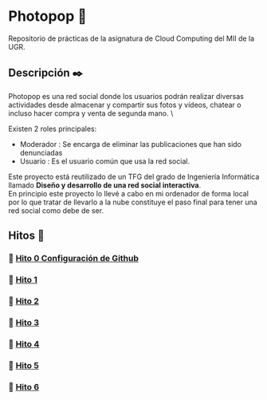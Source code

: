 # Photopop :iphone:
Repositorio de prácticas de la asignatura de Cloud Computing del MII de la UGR.

## Descripción :black_nib:

Photopop es una red social donde los usuarios podrán realizar diversas actividades desde almacenar y compartir sus fotos y vídeos, chatear o incluso hacer compra y venta de segunda mano. \

Existen 2 roles principales:

- Moderador : Se encarga de eliminar las publicaciones que han sido denunciadas
- Usuario : Es el usuario común que usa la red social.

Este proyecto está reutilizado de un TFG del grado de Ingeniería Informática llamado **Diseño y desarrollo de una red social interactiva**. \
En principio este proyecto lo llevé a cabo en mi ordenador de forma local por lo que tratar de llevarlo a la nube constituye el paso final para tener una red social como debe de ser.

## Hitos :pushpin:

### :round_pushpin: [Hito 0 Configuración de Github](docs/hito0/hito0.md)
### :round_pushpin: [Hito 1]()
### :round_pushpin: [Hito 2]()
### :round_pushpin: [Hito 3]()
### :round_pushpin: [Hito 4]()
### :round_pushpin: [Hito 5]()
### :round_pushpin: [Hito 6]()
  


